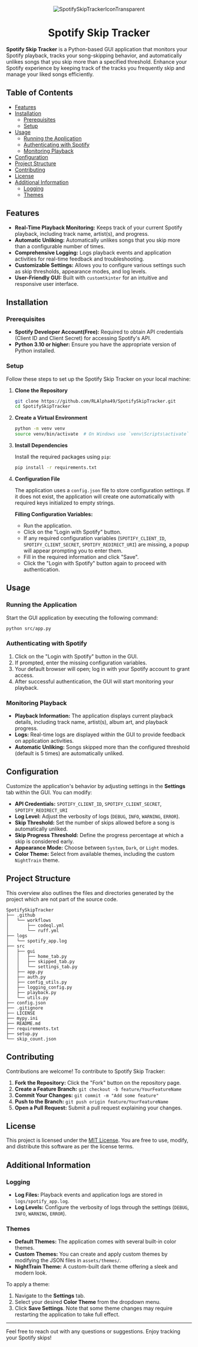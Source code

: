 <div align="center">

![SpotifySkipTrackerIconTransparent](https://github.com/user-attachments/assets/4023e57b-64b6-4b60-a369-42290dc887ab)

# Spotify Skip Tracker
</div>

**Spotify Skip Tracker** is a Python-based GUI application that monitors your Spotify playback, tracks your song-skipping behavior, and automatically unlikes songs that you skip more than a specified threshold. Enhance your Spotify experience by keeping track of the tracks you frequently skip and manage your liked songs efficiently.

## Table of Contents

- [Features](#features)
- [Installation](#installation)
  - [Prerequisites](#prerequisites)
  - [Setup](#setup)
- [Usage](#usage)
  - [Running the Application](#running-the-application)
  - [Authenticating with Spotify](#authenticating-with-spotify)
  - [Monitoring Playback](#monitoring-playback)
- [Configuration](#configuration)
- [Project Structure](#project-structure)
- [Contributing](#contributing)
- [License](#license)
- [Additional Information](#additional-information)
  - [Logging](#logging)
  - [Themes](#themes)

## Features

- **Real-Time Playback Monitoring:** Keeps track of your current Spotify playback, including track name, artist(s), and progress.
- **Automatic Unliking:** Automatically unlikes songs that you skip more than a configurable number of times.
- **Comprehensive Logging:** Logs playback events and application activities for real-time feedback and troubleshooting.
- **Customizable Settings:** Allows you to configure various settings such as skip thresholds, appearance modes, and log levels.
- **User-Friendly GUI:** Built with `customtkinter` for an intuitive and responsive user interface.

## Installation

### Prerequisites

- **Spotify Developer Account(Free):** Required to obtain API credentials (Client ID and Client Secret) for accessing Spotify's API.
- **Python 3.10 or higher:** Ensure you have the appropriate version of Python installed.

### Setup

Follow these steps to set up the Spotify Skip Tracker on your local machine:

1. **Clone the Repository**

   ```bash
   git clone https://github.com/RLAlpha49/SpotifySkipTracker.git
   cd SpotifySkipTracker
   ```

2. **Create a Virtual Environment**

   ```bash
   python -m venv venv
   source venv/bin/activate  # On Windows use `venv\Scripts\activate`
   ```

3. **Install Dependencies**

   Install the required packages using `pip`:

   ```bash
   pip install -r requirements.txt
   ```

4. **Configuration File**

   The application uses a `config.json` file to store configuration settings. If it does not exist, the application will create one automatically with required keys initialized to empty strings.

   **Filling Configuration Variables:**

   - Run the application.
   - Click on the "Login with Spotify" button.
   - If any required configuration variables (`SPOTIFY_CLIENT_ID`, `SPOTIFY_CLIENT_SECRET`, `SPOTIFY_REDIRECT_URI`) are missing, a popup will appear prompting you to enter them.
   - Fill in the required information and click "Save".
   - Click the "Login with Spotify" button again to proceed with authentication.

## Usage

### Running the Application

Start the GUI application by executing the following command:

```bash
python src/app.py
```

### Authenticating with Spotify

1. Click on the "Login with Spotify" button in the GUI.
2. If prompted, enter the missing configuration variables.
3. Your default browser will open; log in with your Spotify account to grant access.
4. After successful authentication, the GUI will start monitoring your playback.

### Monitoring Playback

- **Playback Information:** The application displays current playback details, including track name, artist(s), album art, and playback progress.
- **Logs:** Real-time logs are displayed within the GUI to provide feedback on application activities.
- **Automatic Unliking:** Songs skipped more than the configured threshold (default is 5 times) are automatically unliked.

## Configuration

Customize the application's behavior by adjusting settings in the **Settings** tab within the GUI. You can modify:

- **API Credentials:** `SPOTIFY_CLIENT_ID`, `SPOTIFY_CLIENT_SECRET`, `SPOTIFY_REDIRECT_URI`
- **Log Level:** Adjust the verbosity of logs (`DEBUG`, `INFO`, `WARNING`, `ERROR`).
- **Skip Threshold:** Set the number of skips allowed before a song is automatically unliked.
- **Skip Progress Threshold:** Define the progress percentage at which a skip is considered early.
- **Appearance Mode:** Choose between `System`, `Dark`, or `Light` modes.
- **Color Theme:** Select from available themes, including the custom `NightTrain` theme.

## Project Structure

This overview also outlines the files and directories generated by the project which are not part of the source code.

```text
SpotifySkipTracker
├── .github
│   └── workflows
│       ├── codeql.yml
│       └── ruff.yml
├── logs
│   └── spotify_app.log
├── src
│   ├── gui
│   │   ├── home_tab.py
│   │   ├── skipped_tab.py
│   │   └── settings_tab.py
│   ├── app.py
│   ├── auth.py
│   ├── config_utils.py
│   ├── logging_config.py
│   ├── playback.py
│   └── utils.py
├── config.json
├── .gitignore
├── LICENSE
├── mypy.ini
├── README.md
├── requirements.txt
├── setup.py
└── skip_count.json
```

## Contributing

Contributions are welcome! To contribute to Spotify Skip Tracker:

1. **Fork the Repository:** Click the "Fork" button on the repository page.
2. **Create a Feature Branch:** `git checkout -b feature/YourFeatureName`
3. **Commit Your Changes:** `git commit -m "Add some feature"`
4. **Push to the Branch:** `git push origin feature/YourFeatureName`
5. **Open a Pull Request:** Submit a pull request explaining your changes.

## License

This project is licensed under the [MIT License](LICENSE). You are free to use, modify, and distribute this software as per the license terms.

## Additional Information

### Logging

- **Log Files:** Playback events and application logs are stored in `logs/spotify_app.log`.
- **Log Levels:** Configure the verbosity of logs through the settings (`DEBUG`, `INFO`, `WARNING`, `ERROR`).

### Themes

- **Default Themes:** The application comes with several built-in color themes.
- **Custom Themes:** You can create and apply custom themes by modifying the JSON files in `assets/themes/`.
- **NightTrain Theme:** A custom-built dark theme offering a sleek and modern look.

To apply a theme:

1. Navigate to the **Settings** tab.
2. Select your desired **Color Theme** from the dropdown menu.
3. Click **Save Settings**. Note that some theme changes may require restarting the application to take full effect.

---

Feel free to reach out with any questions or suggestions. Enjoy tracking your Spotify skips!
